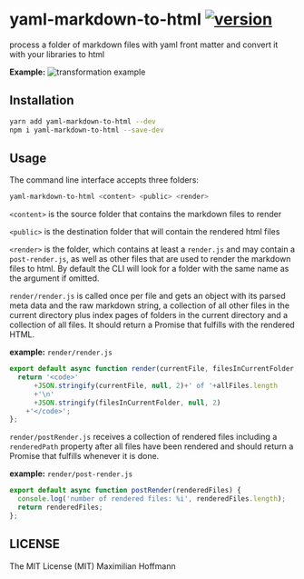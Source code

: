 yaml-markdown-to-html [![version][1]][2]
=======================

process a folder of markdown files with yaml front matter and convert it with your libraries to html

__Example:__
![transformation example](example.png)

Installation
------------

```bash
yarn add yaml-markdown-to-html --dev
npm i yaml-markdown-to-html --save-dev
```

Usage
-----

The command line interface accepts three folders:

```bash
yaml-markdown-to-html <content> <public> <render>
```

`<content>` is the source folder that contains the markdown files to render

`<public>` is the destination folder that will contain the rendered html files

`<render>` is the folder, which contains at least a `render.js` and may contain a `post-render.js`, as well as other files that are used to render the markdown files to html. By default the CLI will look for a folder with the same name as the argument if omitted.

`render/render.js` is called once per file and gets an object with its parsed meta data and the raw markdown string, a collection of all other files in the current directory plus index pages of folders in the current directory and a collection of all files. It should return a Promise that fulfills with the rendered HTML.

__example:__ `render/render.js`

```js
export default async function render(currentFile, filesInCurrentFolder, allFiles) {
  return '<code>'
      +JSON.stringify(currentFile, null, 2)+' of '+allFiles.length
      +'\n'
      +JSON.stringify(filesInCurrentFolder, null, 2)
    +'</code>';
};
```

`render/postRender.js` receives a collection of rendered files including a `renderedPath` property after all files have been rendered and should return a Promise that fulfills whenever it is done.

__example:__ `render/post-render.js`

```js
export default async function postRender(renderedFiles) {
  console.log('number of rendered files: %i', renderedFiles.length);
  return renderedFiles;
};
```

LICENSE
-------

The MIT License (MIT) Maximilian Hoffmann

[1]: http://img.shields.io/npm/v/yaml-markdown-to-html.svg?style=flat
[2]: https://www.npmjs.org/package/yaml-markdown-to-html
